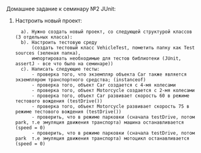 Домашнее задание к семинару №2 JUnit:
1. Настроить новый проект:

         a). Нужно создать новый проект, со следующей структурой классов (3 отдельных класса):
         b). Настроить тестовую среду
             (создать тестовый класс VehicleTest, пометить папку как Test sources (зеленая папка),
             импортировать необходимые для тестов библиотеки (JUnit, assertJ - все что было на семинаре))
         c). Написать следующие тесты:
             - проверка того, что экземпляр объекта Car также является экземпляром транспортного средства; (instanceof)
             - проверка того, объект Car создается с 4-мя колесами
             - проверка того, объект Motorcycle создается с 2-мя колесами
             - проверка того, объект Car развивает скорость 60 в режиме тестового вождения (testDrive())
             - проверка того, объект Motorcycle развивает скорость 75 в режиме тестового вождения (testDrive())
             - проверить, что в режиме парковки (сначала testDrive, потом park, т.е эмуляция движения транспорта) машина останавливается (speed = 0)
             - проверить, что в режиме парковки (сначала testDrive, потом park  т.е эмуляция движения транспорта) мотоцикл останавливается (speed = 0)